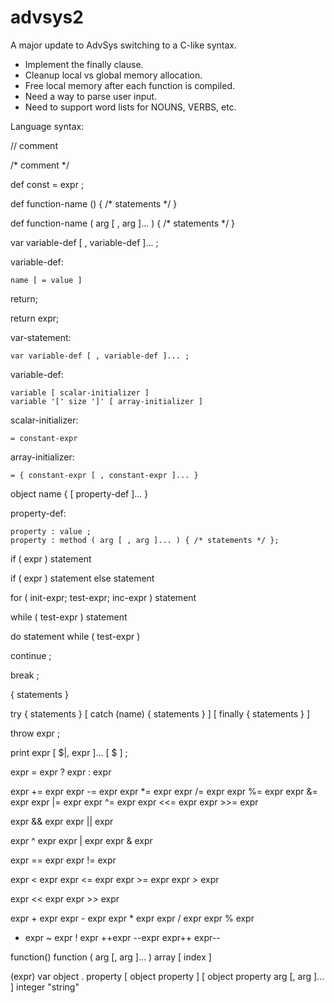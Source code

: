 # advsys2
A major update to AdvSys switching to a C-like syntax.

- Implement the finally clause.
- Cleanup local vs global memory allocation.
- Free local memory after each function is compiled.
- Need a way to parse user input.
- Need to support word lists for NOUNS, VERBS, etc.

Language syntax:

// comment

/* comment */

def const = expr ;

def function-name ()
{
  /* statements */
}

def function-name ( arg [ , arg ]... )
{
  /* statements */
}

var
    variable-def [ , variable-def ]... ;
    
variable-def:

    name [ = value ]

return;

return expr;

var-statement:

    var variable-def [ , variable-def ]... ;
    
variable-def:

    variable [ scalar-initializer ]
    variable '[' size ']' [ array-initializer ]
    
scalar-initializer:

    = constant-expr
    
array-initializer:

    = { constant-expr [ , constant-expr ]... }

object name {
    [ property-def ]...
}

property-def:

    property : value ;
    property : method ( arg [ , arg ]... ) { /* statements */ };
    
if ( expr ) statement

if ( expr ) statement else statement

for ( init-expr; test-expr; inc-expr ) statement

while ( test-expr ) statement

do statement while ( test-expr )

continue ;

break ;

{ statements }

try { statements } [ catch (name) { statements } ] [ finally { statements } ]

throw expr ;

print expr [ $|, expr ]... [ $ ] ;

expr = expr ? expr : expr

expr += expr
expr -= expr
expr *= expr
expr /= expr
expr %= expr
expr &= expr
expr |= expr
expr ^= expr
expr <<= expr
expr >>= expr

expr && expr
expr || expr

expr ^ expr
expr | expr
expr & expr

expr == expr
expr !=  expr

expr < expr
expr <= expr
expr >= expr
expr > expr

expr << expr
expr >> expr

expr + expr
expr - expr
expr * expr
expr / expr
expr % expr

- expr
~ expr
! expr
++expr
--expr
expr++
expr--

function()
function ( arg [, arg ]... )
array [ index ]

(expr)
var
object . property
[ object property ]
[ object property arg [, arg ]... ]
integer
"string"
